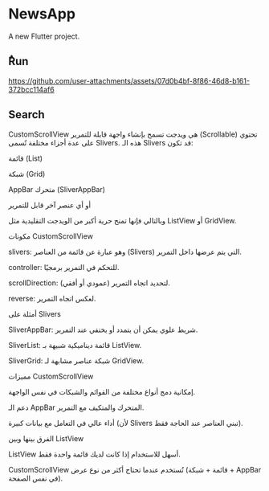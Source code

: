 # NewsApp

A new Flutter project.

## ٌRun 

https://github.com/user-attachments/assets/07d0b4bf-8f86-46d8-b161-372bcc114af6

## Search

CustomScrollView هي ويدجت تسمح بإنشاء واجهة قابلة للتمرير (Scrollable) تحتوي على عدة أجزاء مختلفة تُسمى Slivers. هذه الـ Slivers قد تكون:

قائمة (List)

شبكة (Grid)

AppBar متحرك (SliverAppBar)

أو أي عنصر آخر قابل للتمرير

وبالتالي فإنها تمنح حرية أكبر من الويدجت التقليدية مثل ListView أو GridView.

مكونات CustomScrollView

slivers:
وهو عبارة عن قائمة من العناصر (Slivers) التي يتم عرضها داخل التمرير.

controller:
للتحكم في التمرير برمجيًا.

scrollDirection:
لتحديد اتجاه التمرير (عمودي أو أفقي).

reverse:
لعكس اتجاه التمرير.

أمثلة على Slivers

SliverAppBar: شريط علوي يمكن أن يتمدد أو يختفي عند التمرير.

SliverList: قائمة ديناميكية شبيهة بـ ListView.

SliverGrid: شبكة عناصر مشابهة لـ GridView.

مميزات CustomScrollView

إمكانية دمج أنواع مختلفة من القوائم والشبكات في نفس الواجهة.

دعم الـ AppBar المتحرك والمتكيف مع التمرير.

أداء عالي في التعامل مع بيانات كبيرة (لأن Slivers تبني العناصر عند الحاجة فقط).

الفرق بينها وبين ListView

ListView أسهل للاستخدام إذا كانت لديك قائمة واحدة فقط.

CustomScrollView تُستخدم عندما تحتاج أكثر من نوع عرض (قائمة + شبكة + AppBar في نفس الصفحة).
